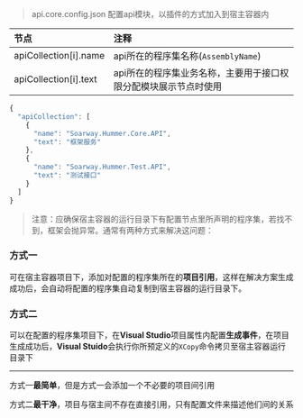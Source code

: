 >api.core.config.json 配置api模块，以插件的方式加入到宿主容器内

| 节点                  | 注释                                                            |
| :-------------------- | :-------------------------------------------------------------- |
| apiCollection[i].name | api所在的程序集名称(`AssemblyName`)                             |
| apiCollection[i].text | api所在的程序集业务名称，主要用于接口权限分配模块展示节点时使用 |

```javascript
{
  "apiCollection": [
    {
      "name": "Soarway.Hummer.Core.API",
      "text": "框架服务"
    },
    {
      "name": "Soarway.Hummer.Test.API",
      "text": "测试接口"
    }
  ]
}
```

>注意：应确保宿主容器的运行目录下有配置节点里所声明的程序集，若找不到，框架会抛异常。通常有两种方式来解决这问题：

### 方式一
可在宿主容器项目下，添加对配置的程序集所在的**项目引用**，这样在解决方案生成成功后，会自动将配置的程序集自动复制到宿主容器的运行目录下。

### 方式二
可以在配置的程序集项目下，在**Visual Studio**项目属性内配置**生成事件**，在项目生成成功后，**Visual Stuido**会执行你所预定义的`XCopy`命令拷贝至宿主容器运行目录下

---
方式一**最简单**，但是方式一会添加一个不必要的项目间引用

方式二**最干净**，项目与宿主间不存在直接引用，只有配置文件来描述他们间的关系